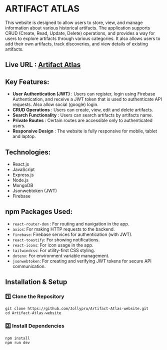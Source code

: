 # ARTIFACT ATLAS

 This website is designed to allow users to store, view, and manage information about various historical artifacts. The application supports CRUD (Create, Read, Update, Delete) operations, and provides a way for users to explore artifacts through various categories. It also allows users to add their own artifacts, track discoveries, and view details of existing artifacts.

## Live URL : [Artifact Atlas](https://artifact-atlas-cc3af.web.app)

## Key Features: 
- **User Authentication (JWT)** : Users can register, login using Firebase Authentication, and receive a JWT token that is used to authenticate API requests. Also allow social (google) login.
- **CRUD Operations** : Users can create, view, edit and delete artifacts.
- **Search Functionality** : Users can search artifacts by artifacts name.
- **Private Routes** : Certain routes are accessible only to authenticated users.
- **Responsive Design** : The website is fully responsive for mobile, tablet and laptop.

## Technologies:
* React.js
* JavaScript
* Express.js
* Node.js
* MongoDB
* Jsonwebtoken (JWT)
* Firebase

## npm Packages Used:
- `react-router-dom` : For routing and navigation in the app.
- `axios`: For making HTTP requests to the backend.
- `firebase`: Firebase services for authentication (with JWT).
- `react-toastify`: For showing notifications.
- `react-icons`: For icon usage in the app.
- `tailwindcss`: For utility-first CSS styling.
- `dotenv`: For environment variable management.
- `jsonwebtoken`: For creating and verifying JWT tokens for secure API communication.

## Installation & Setup
### 1️⃣ Clone the Repository
```
git clone https://github.com/Jollypru/Artifact-Atlas-website.git
cd Artifact-Atlas-website
```

### 2️⃣ Install Dependencies
```
npm install
npm run dev
```
